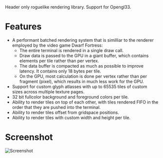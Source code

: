 Header only roguelike rendering library. Support for Opengl33.

# Features
 * A performant batched rendering system that is similliar to the renderer employed by the video game Dwarf Fortress:
	* The entire terminal is rendered in a single draw call.
	* Draw data is passed to the GPU in a giant buffer, which contains elements per tile rather than per vertex.
	* The data buffer is compacted as much as possible to improve latency. It contains only 18 bytes per tile.
	* On the GPU, most calculation is done per vertex rather than per fragment (pixel), which results in much less work for the GPU.
 * Support for custom glyph atlasses with up to 65535 tiles of custom sizes across multiple texture pages.
 * 32 bit fullcolor background and foreground colors per tile.
 * Ability to render tiles on top of each other, with tiles rendered FIFO in the order that they are pushed into the terminal.
 * Ability to render tiles offset from gridspace positions.
 * Ability to render tiles with custom width and height per tile.
# Screenshot
![Screenshot](https://user-images.githubusercontent.com/60055347/162460417-d6114d2f-2386-4eae-ad15-e2db4062a078.png)
